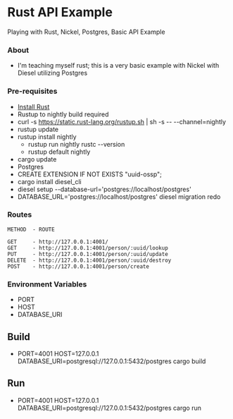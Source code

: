 # Rust API Example
Playing with Rust, Nickel, Postgres, Basic API Example

### About
 - I'm teaching myself rust; this is a very basic example with Nickel with Diesel utilizing Postgres

### Pre-requisites
 - [Install Rust](https://www.rust-lang.org/en-US/install.html)
 - Rustup to nightly build required
  - curl -s https://static.rust-lang.org/rustup.sh | sh -s -- --channel=nightly
  - rustup update
  - rustup install nightly
    - rustup run nightly rustc --version
    - rustup default nightly
  - cargo update
 - Postgres
  - CREATE EXTENSION IF NOT EXISTS "uuid-ossp";
 - cargo install diesel_cli
  - diesel setup --database-url='postgres://localhost/postgres'
  - DATABASE_URL='postgres://localhost/postgres' diesel migration redo

### Routes
```
METHOD  - ROUTE

GET     - http://127.0.0.1:4001/
GET     - http://127.0.0.1:4001/person/:uuid/lookup
PUT     - http://127.0.0.1:4001/person/:uuid/update
DELETE  - http://127.0.0.1:4001/person/:uuid/destroy
POST    - http://127.0.0.1:4001/person/create

```

### Environment Variables
  - PORT
  - HOST
  - DATABASE_URI


## Build
  - PORT=4001 HOST=127.0.0.1 DATABASE_URI=postgresql://127.0.0.1:5432/postgres cargo build

## Run
 - PORT=4001 HOST=127.0.0.1 DATABASE_URI=postgresql://127.0.0.1:5432/postgres cargo run

